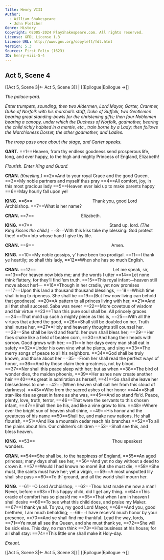 ```yaml
---
Title: Henry VIII
Author: 
  - William Shakespeare
  - John Fletcher
Genre: History
Copyright: ©2005-2024 PlayShakespeare.com. All rights reserved.
License: GFDL License 1.3
License URL: http://www.gnu.org/copyleft/fdl.html
Version: 5.3
Sources: First Folio (1623)
ID: henry-viii-5-4
---
```


## Act 5, Scene 4
[[Act 5, Scene 3|← Act 5, Scene 3]] | [[Epilogue|Epilogue →]]

*The palace-yard.*

*Enter trumpets, sounding; then two Aldermen, Lord Mayor, Garter, Cranmer, Duke of Norfolk with his marshal’s staff, Duke of Suffolk, two Gentlemen bearing great standing-bowls for the christening gifts; then four Noblemen bearing a canopy, under which the Duchess of Norfolk, godmother, bearing the child richly habited in a mantle, etc., train borne by a Lady; then follows the Marchioness Dorset, the other godmother, and Ladies.*

*The troop pass once about the stage, and Garter speaks.*

**GART.**
==1==Heaven, from thy endless goodness send prosperous life, long, and ever happy, to the high and mighty Princess of England, Elizabeth!

*Flourish. Enter King and Guard.*

**CRAN.**
*(Kneeling.)*
==2==And to your royal Grace and the good Queen,
==3==My noble partners and myself thus pray
==4==All comfort, joy, in this most gracious lady
==5==Heaven ever laid up to make parents happy
==6==May hourly fall upon ye!

**KING.**
==6==              Thank you, good Lord Archbishop.
==7==What is her name?

**CRAN.**
==7==           Elizabeth.

**KING.**
==7==                  Stand up, lord.
*(The King kisses the child.)*
==8==With this kiss take my blessing: God protect thee!
==9==Into whose hand I give thy life.

**CRAN.**
==9==                  Amen.

**KING.**
==10==My noble gossips, y’ have been too prodigal.
==11==I thank ye heartily; so shall this lady,
==12==When she has so much English.

**CRAN.**
==12==                  Let me speak, sir,
==13==For heaven now bids me; and the words I utter
==14==Let none think flattery, for they’ll find ’em truth.
==15==This royal infant—heaven still move about her!⁠—
==16==Though in her cradle, yet now promises
==17==Upon this land a thousand thousand blessings,
==18==Which time shall bring to ripeness. She shall be
==19==(But few now living can behold that goodness) 
==20==A pattern to all princes living with her,
==21==And all that shall succeed. Saba was never
==22==More covetous of wisdom and fair virtue
==23==Than this pure soul shall be. All princely graces
==24==That mold up such a mighty piece as this is,
==25==With all the virtues that attend the good,
==26==Shall still be doubled on her. Truth shall nurse her,
==27==Holy and heavenly thoughts still counsel her.
==28==She shall be lov’d and fear’d: her own shall bless her;
==29==Her foes shake like a field of beaten corn,
==30==And hang their heads with sorrow. Good grows with her;
==31==In her days every man shall eat in safety
==32==Under his own vine what he plants, and sing
==33==The merry songs of peace to all his neighbors.
==34==God shall be truly known, and those about her
==35==From her shall read the perfect ways of honor,
==36==And by those claim their greatness, not by blood.
==37==Nor shall this peace sleep with her; but as when
==38==The bird of wonder dies, the maiden phoenix,
==39==Her ashes new create another heir
==40==As great in admiration as herself,
==41==So shall she leave her blessedness to one
==42==(When heaven shall call her from this cloud of darkness) 
==43==Who from the sacred ashes of her honor
==44==Shall star-like rise as great in fame as she was,
==45==And so stand fix’d. Peace, plenty, love, truth, terror,
==46==That were the servants to this chosen infant,
==47==Shall then be his, and like a vine grow to him.
==48==Where ever the bright sun of heaven shall shine,
==49==His honor and the greatness of his name
==50==Shall be, and make new nations. He shall flourish,
==51==And like a mountain cedar reach his branches
==52==To all the plains about him. Our children’s children
==53==Shall see this, and bless heaven.

**KING.**
==53==                  Thou speakest wonders.

**CRAN.**
==54==She shall be, to the happiness of England,
==55==An aged princess; many days shall see her,
==56==And yet no day without a deed to crown it.
==57==Would I had known no more! But she must die,
==58==She must, the saints must have her; yet a virgin,
==59==A most unspotted lily shall she pass
==60==To th’ ground, and all the world shall mourn her.

**KING.**
==61==O Lord Archbishop,
==62==Thou hast made me now a man! Never, before
==63==This happy child, did I get any thing.
==64==This oracle of comfort has so pleas’d me
==65==That when I am in heaven I shall desire
==66==To see what this child does, and praise my Maker.
==67==I thank ye all. To you, my good Lord Mayor,
==68==And you, good brethren, I am much beholding;
==69==I have receiv’d much honor by your presence,
==70==And ye shall find me thankful. Lead the way, lords,
==71==Ye must all see the Queen, and she must thank ye,
==72==She will be sick else. This day, no man think
==73==H’as business at his house; for all shall stay:
==74==This little one shall make it Holy-day.

*Exeunt.*

[[Act 5, Scene 3|← Act 5, Scene 3]] | [[Epilogue|Epilogue →]]